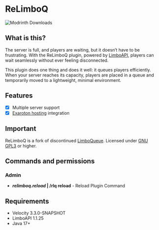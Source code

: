 # ReLimboQ

![Modrinth Downloads](https://img.shields.io/modrinth/dt/HSl92bnZ?style=for-the-badge&logo=modrinth&label=Modrinth%20Downloads&link=https%3A%2F%2Fmodrinth.com%2Fplugin%2Frelimboq)

## What is this?
The server is full, and players are waiting, but it doesn’t have to be frustrating. With the ReLimboQ plugin, powered by [LimboAPI](https://github.com/Elytrium/LimboAPI), players can wait seamlessly without ever feeling disconnected.

This plugin does one thing and does it well: it queues players efficiently. When your server reaches its capacity, players are placed in a queue and temporarily moved to a lightweight, minimal environment.

## Features
- [x] Multiple server support
- [x] [Exaroton hosting](https://exaroton.com) integration

## Important
ReLimboQ is a fork of discontinued [LimboQueue](https://modrinth.com/plugin/limboqueue).
Licensed under [GNU GPL3](https://www.gnu.org/licenses/gpl-3.0.html) or higher.

## Commands and permissions
### Admin
- ***relimboq.reload* | /rlq reload** - Reload Plugin Command
## Requirements
<ul>
	<li>Velocity 3.3.0-SNAPSHOT</li>
	<li>LimboAPI 1.1.25</li>
	<li>Java 17+</li>
</ul>

